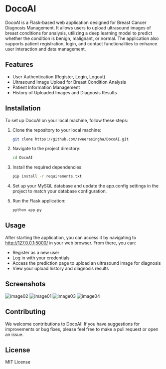 # DocoAI

DocoAI is a Flask-based web application designed for Breast Cancer Diagnosis Management. It allows users to upload ultrasound images of breast conditions for analysis, utilizing a deep learning model to predict whether the condition is benign, malignant, or normal. The application also supports patient registration, login, and contact functionalities to enhance user interaction and data management.

## Features

- User Authentication (Register, Login, Logout)
- Ultrasound Image Upload for Breast Condition Analysis
- Patient Information Management
- History of Uploaded Images and Diagnosis Results

## Installation

To set up DocoAI on your local machine, follow these steps:

1. Clone the repository to your local machine:
   ```sh
   git clone https://github.com/sweerasingha/DocoAI.git

2. Navigate to the project directory:
    ```sh
    cd DocoAI

3. Install the required dependencies:
    ```sh
    pip install -r requirements.txt

4. Set up your MySQL database and update the app.config settings in the project to match your database configuration.

5. Run the Flask application:
    ```sh
    python app.py

## Usage

After starting the application, you can access it by navigating to http://127.0.0.1:5000/ in your web browser. From there, you can:

- Register as a new user
- Log in with your credentials
- Access the prediction page to upload an ultrasound image for diagnosis
- View your upload history and diagnosis results

## Screenshots

![image02](/screenshots/image02.png)
![image01](/screenshots/image01.png)
![image03](/screenshots/image03.png)
![image04](/screenshots/image04.png)


## Contributing

We welcome contributions to DocoAI! If you have suggestions for improvements or bug fixes, please feel free to make a pull request or open an issue.

## License

MIT License
